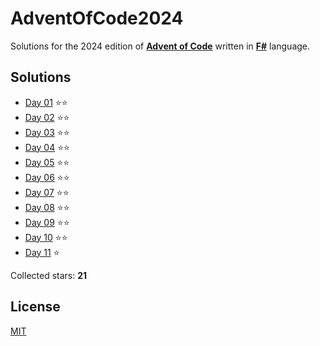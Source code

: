 ﻿# AdventOfCode2024

Solutions for the 2024 edition of **[Advent of Code](https://adventofcode.com/2024)** written in **[F#](https://fsharp.org)** language.

## Solutions
- [Day 01](src/AdventOfCode2024/Day01/Day01.fs) ⭐⭐
- [Day 02](src/AdventOfCode2024/Day02/Day02.fs) ⭐⭐
- [Day 03](src/AdventOfCode2024/Day03/Day03.fs) ⭐⭐
- [Day 04](src/AdventOfCode2024/Day04/Day04.fs) ⭐⭐
- [Day 05](src/AdventOfCode2024/Day05/Day05.fs) ⭐⭐
- [Day 06](src/AdventOfCode2024/Day06/Day06.fs) ⭐⭐
- [Day 07](src/AdventOfCode2024/Day07/Day07.fs) ⭐⭐
- [Day 08](src/AdventOfCode2024/Day08/Day08.fs) ⭐⭐
- [Day 09](src/AdventOfCode2024/Day09/Day09.fs) ⭐⭐
- [Day 10](src/AdventOfCode2024/Day10/Day10.fs) ⭐⭐
- [Day 11](src/AdventOfCode2024/Day11/Day11.fs) ⭐

Collected stars: **21**

## License
[MIT](https://github.com/Sztorm/AdventOfCode2024/blob/master/LICENSE.txt)